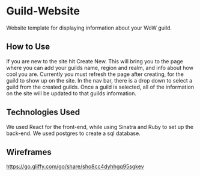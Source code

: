 # Guild-Website
Website template for displaying information about your WoW guild.

## How to Use
If you are new to the site hit Create New. This will bring you to the page where you can add your guilds name, region and realm, and info about how cool you are. Currently you must refresh the page after creating, for the guild to show up on the site. In the nav bar, there is a drop down to select a guild from the created guilds. Once a guild is selected, all of the information on the site will be updated to that guilds information.

## Technologies Used
We used React for the front-end, while using Sinatra and Ruby to set up the back-end. We used postgres to create a sql database.



## Wireframes
https://go.gliffy.com/go/share/sho8cc4dyhhgq95sgkev
